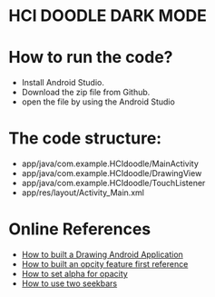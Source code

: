 # HCI DOODLE DARK MODE
# How to run the code? 
* Install Android Studio. 
* Download the zip file from Github.
* open the file by using the Android Studio

# The code structure: 
* app/java/com.example.HCIdoodle/MainActivity 
* app/java/com.example.HCIdoodle/DrawingView
* app/java/com.example.HCIdoodle/TouchListener
* app/res/layout/Activity_Main.xml 

# Online References
* [How to built a Drawing Android Application](https://dragosholban.com/2018/04/21/how-to-build-a-drawing-android-app/)
* [How to built an opcity feature first reference](http://android-er.blogspot.com/2015/02/set-opacity-alpha-of-imageview-and.html)
* [How to set alpha for opacity](https://riptutorial.com/android/example/16540/set-alpha)
* [How to use two seekbars](https://stackoverflow.com/questions/60116432/how-to-work-with-two-or-more-seek-bars-on-android)
